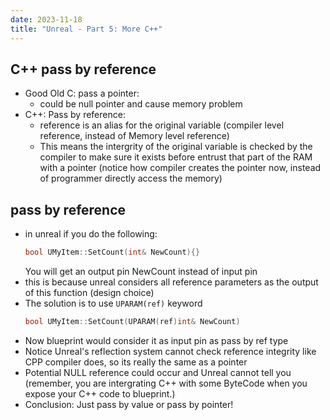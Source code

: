 ```yaml
---
date: 2023-11-18
title: "Unreal - Part 5: More C++"
---
```

## C++ pass by reference
- Good Old C: pass a pointer:
  - could be null pointer and cause memory problem
- C++: Pass by reference:
  - reference is an alias for the original variable (compiler level reference, instead of Memory level reference)
  - This means the intergrity of the original variable is checked by the compiler to make sure it exists before entrust that part of the RAM with a pointer (notice how compiler creates the pointer now, instead of programmer directly access the memory)

## pass by reference
- in unreal if you do the following:
    ```cpp
    bool UMyItem::SetCount(int& NewCount){}
    ```
  You will get an output pin NewCount instead of input pin
- this is because unreal considers all reference parameters as the output of this function (design choice)
- The solution is to use `UPARAM(ref)` keyword
    ```cpp
    bool UMyItem::SetCount(UPARAM(ref)int& NewCount)
    ```
- Now blueprint would consider it as input pin as pass by ref type
- Notice Unreal's reflection system cannot check reference integrity like CPP compiler does, so its really the same as a pointer
- Potential NULL reference could occur and Unreal cannot tell you (remember, you are intergrating C++ with some ByteCode when you expose your C++ code to blueprint.)
- Conclusion: Just pass by value or pass by pointer!
